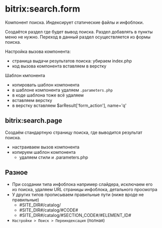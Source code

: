 # bitrix:search.form
Компонент поиска. Индексирует статические файлы и инфоблоки.

Создаётся раздел где будет вывод поиска. Раздел добавлять в пункты меню не нужно. Переход в данный раздел осуществляется из формы поиска.

Настройка вызова компонента:
- страница выдачи результатов поиска: убираем index.php
- код вызова компонента вставляем в верстку

Шаблон кмпонента
- копировать шаблон компонента
- в шаблоне компонента удаляем `.parameters.php`
- в коде шаблона тоже всё удаляем
- вставляем верстку
- в верстку вставляем $arResult['form_action'], name='q'

## bitrix:search.page
Создаём стандартную страницу поиска, где выводится результат поиска.

- настраиваем вызов компонента
- копируем шаблон компонента
    - удаляем стили и .parameters.php

## Разное 
- При создании типа инфоблока например слайдера, исключаем его из поиска, удаляем URL страницы инфоблока, детального просмотра
- У других типов прописываем правильные пути (ниже вроде не правильные)
    - #SITE_DIR#/catalog/
    - #SITE_DIR#/catalog/#CODE#
    - #SITE_DIR#/catalog/#SECTION_CODE#/#ELEMENT_ID#
- `Настройки > Поиск > Переиндексация` (полная)
